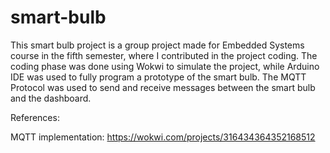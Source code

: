 # smart-bulb

This smart bulb project is a group project made for Embedded Systems course in the fifth semester, where I contributed in the project coding. The coding phase was done using Wokwi to simulate the project, while Arduino IDE was used to fully program a prototype of the smart bulb. The MQTT Protocol was used to send and receive messages between the smart bulb and the dashboard.


References:

MQTT implementation: https://wokwi.com/projects/316434364352168512

